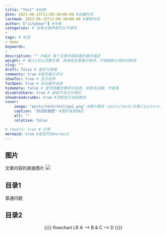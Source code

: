 ```yaml
---
title: "Test" #标题
date: 2023-06-15T11:08:38+08:00 #创建时间
lastmod: 2023-06-15T11:08:38+08:00 #更新时间
author: ["citybear"] #作者
categories: # 没有分类界面可以不填写
- 
tags: # 标签
- demo
keywords: 
- 
description: "" #描述 每个文章内容前面的展示描述
weight: # 输入1可以顶置文章，用来给文章展示排序，不填就默认按时间排序
slug: ""
draft: false # 是否为草稿
comments: true #是否展示评论
showToc: true # 显示目录
TocOpen: true # 自动展开目录
hidemeta: false # 是否隐藏文章的元信息，如发布日期、作者等
disableShare: true # 底部不显示分享栏
showbreadcrumbs: true #顶部显示当前路径
cover:
    image: "posts/tech/test/go2.png" #图片路径：posts/tech/文章1/picture.png
    caption: "测试封面图" #图片底部描述
    alt: ""
    relative: false

# reward: true # 打赏
mermaid: true #是否开启mermaid
---
```

## 图片
文章内容的直接图片
![](go2.png)

## 目录1
普通问题

## 目录2

<div align="center">

{{<mermaid>}}
    flowchart LR
        A --> B & C --> D
{{</mermaid>}}   

</div>